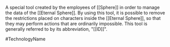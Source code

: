 A special tool created by the employees of <span class="miscellaneous">[[Sphere]]</span> in order to manage the data of the <span class="miscellaneous">[[Eternal Sphere]]</span>.
By using this tool, it is possible to remove the restrictions placed on characters inside the <span class="miscellaneous">[[Eternal Sphere]]</span>, so that they may perform actions that are ordinarily impossible.
This tool is generally referred to by its abbreviation, "<span class="miscellaneous">[[ID]]</span>".

#TechnologyName